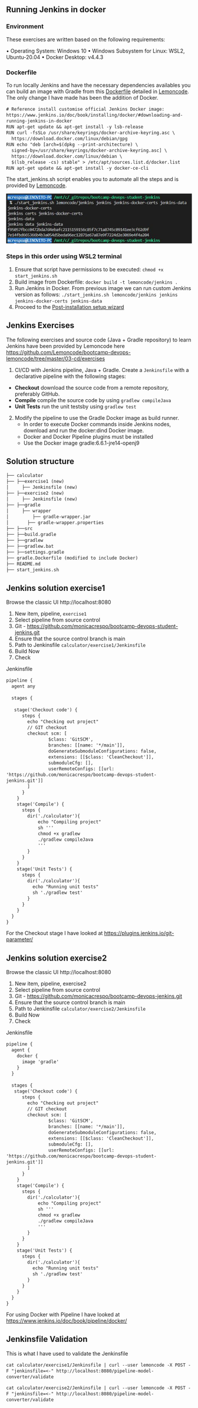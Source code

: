 ## Running Jenkins in docker

### Environment
These exercises are written based on the following requirements:

•	Operating System: Windows 10
•	Windows Subsystem for Linux: WSL2, Ubuntu-20.04
•	Docker Desktop: v4.4.3

### Dockerfile
To run locally Jenkins and have the necessary dependencies availables you can build an image with Gradle from this [Dockerfile](gradle.Dockerfile) detailed in [Lemoncode](https://github.com/Lemoncode/bootcamp-devops-lemoncode/blob/master/03-cd/exercises/jenkins-resources/gradle.Dockerfile). The only change I have made has been the addition of Docker.

```
# Reference install customise official Jenkins Docker image: https://www.jenkins.io/doc/book/installing/docker/#downloading-and-running-jenkins-in-docker
RUN apt-get update && apt-get install -y lsb-release
RUN curl -fsSLo /usr/share/keyrings/docker-archive-keyring.asc \
  https://download.docker.com/linux/debian/gpg
RUN echo "deb [arch=$(dpkg --print-architecture) \
  signed-by=/usr/share/keyrings/docker-archive-keyring.asc] \
  https://download.docker.com/linux/debian \
  $(lsb_release -cs) stable" > /etc/apt/sources.list.d/docker.list
RUN apt-get update && apt-get install -y docker-ce-cli
```


The start_jenkins.sh script enables you to automate all the steps and is provided by [Lemoncode](https://github.com/Lemoncode/bootcamp-devops-lemoncode/tree/master/03-cd/01-jenkins/00-instalando-jenkins).


![RunningJenkins](https://github.com/monicacrespo/bootcamp-devops-student-jenkins/blob/main/RunningJenkins.JPG)

### Steps in this order using WSL2 terminal
1. Ensure that script have permissions to be executed: `chmod +x start_jenkins.sh`
2. Build image from Dockerfile: `docker build -t lemoncode/jenkins .`
3. Run Jenkins in Docker. From previous image we can run custom Jenkins version as follows:
    `./start_jenkins.sh lemoncode/jenkins jenkins jenkins-docker-certs jenkins-data`
4. Proceed to the [Post-installation setup wizard](https://www.jenkins.io/doc/book/installing/docker/#setup-wizard)

 
## Jenkins Exercises
The following exercises and source code (Java + Gradle repository) to learn Jenkins have been provided by Lemoncode here https://github.com/Lemoncode/bootcamp-devops-lemoncode/tree/master/03-cd/exercises 

1. CI/CD with Jenkins pipeline, Java + Gradle. Create a `Jenkinsfile` with a declarative pipeline with the following stages:
 
* **Checkout** download the source code from a remote repository, preferably GitHub.
* **Compile** compile the source code by using `gradlew compileJava`
* **Unit Tests** run the unit testsby using `gradlew test`
 
2. Modify the pipeline to use the Gradle Docker image as build runner.
    * In order to execute Docker commands inside Jenkins nodes, download and run the docker:dind Docker image.
    * Docker and Docker Pipeline plugins must be installed
    * Use the Docker image gradle:6.6.1-jre14-openj9


## Solution structure 

```
├── calculator
├── ├──exercise1 (new)
│     ├── Jenkinsfile (new)
├── ├──exercise2 (new)
│     ├── Jenkinsfile (new)
├── ├──gradle
│     ├── wrapper
│   	  ├── gradle-wrapper.jar
│     	├── gradle-wrapper.properties
├── ├──src
├── ├──build.gradle
├── ├──gradlew
├── ├──gradlew.bat
├── ├──settings.gradle
├── gradle.Dockerfile (modified to include Docker)
├── README.md
├── start_jenkins.sh
```

## Jenkins solution exercise1

Browse the classic UI http://localhost:8080

1. New item, pipeline, `exercise1`
2. Select pipeline from source control
3. Git - https://github.com/monicacrespo/bootcamp-devops-student-jenkins.git
4. Ensure that the source control branch is main
5. Path to Jenkinsfile `calculator/exercise1/Jenkinsfile`
6. Build Now
7. Check

Jenkinsfile
```
pipeline {
  agent any

  stages {
	
   stage('Checkout code') {
      steps {
        echo "Checking out project"
        // GIT checkout
        checkout scm: [
                $class: 'GitSCM',
                branches: [[name: '*/main']], 
                doGenerateSubmoduleConfigurations: false, 
                extensions: [[$class: 'CleanCheckout']], 
                submoduleCfg: [], 
                userRemoteConfigs: [[url: 'https://github.com/monicacrespo/bootcamp-devops-student-jenkins.git']]
        ]
      }
    }
    stage('Compile') {
      steps {    
        dir('./calculator'){
            echo "Compiling project"
            sh '''
            chmod +x gradlew
            ./gradlew compileJava
            '''
        }   
      }
    }
    stage('Unit Tests') {
      steps {
        dir('./calculator'){
          echo "Running unit tests" 
          sh './gradlew test'
        }
      }
    }
  }
}

```

For the Checkout stage I have looked at https://plugins.jenkins.io/git-parameter/


## Jenkins solution exercise2

Browse the classic UI http://localhost:8080

1. New item, pipeline, exercise2
2. Select pipeline from source control
3. Git - https://github.com/monicacrespo/bootcamp-devops-jenkins.git
4. Ensure that the source control branch is main
5. Path to Jenkinsfile `calculator/exercise2/Jenkinsfile`
6. Build Now
7. Check

Jenkinsfile
```
pipeline {
  agent {
    docker {
      image 'gradle'
    }
  }

  stages {    
   stage('Checkout code') {
      steps {
        echo "Checking out project"
        // GIT checkout
        checkout scm: [
                $class: 'GitSCM',
                branches: [[name: '*/main']], 
                doGenerateSubmoduleConfigurations: false, 
                extensions: [[$class: 'CleanCheckout']], 
                submoduleCfg: [], 
                userRemoteConfigs: [[url: 'https://github.com/monicacrespo/bootcamp-devops-student-jenkins.git']]
        ]
      }
    }
    stage('Compile') {
      steps {
        dir('./calculator'){
            echo "Compiling project"
            sh '''
            chmod +x gradlew
            ./gradlew compileJava
            '''
        }    
      }
    }
    stage('Unit Tests') {
      steps {
        dir('./calculator'){
          echo "Running unit tests" 
          sh './gradlew test'
        }
      }
    }
  } 
}
```

For using Docker with Pipeline I have looked at https://www.jenkins.io/doc/book/pipeline/docker/


## Jenkinsfile Validation
This is what I have used to validate the Jenkinsfile

```
cat calculator/exercise1/Jenkinsfile | curl --user lemoncode -X POST -F "jenkinsfile=<-" http://localhost:8080/pipeline-model-converter/validate
```

```
cat calculator/exercise2/Jenkinsfile | curl --user lemoncode -X POST -F "jenkinsfile=<-" http://localhost:8080/pipeline-model-converter/validate
```